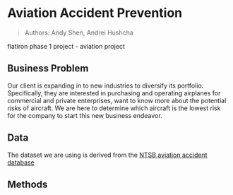 # Aviation Accident Prevention

>Authors: Andy Shen, Andrei Hushcha

flatiron phase 1 project - aviation project

## Business Problem

Our client is expanding in to new industries to diversify its portfolio. Specifically, they are interested in purchasing and operating airplanes for commercial and private enterprises, want to know more about the potential risks of aircraft. We are here to determine which aircraft is the lowest risk for the company to start this new business endeavor.

## Data

The dataset we are using is derived from the [NTSB aviation accident database](https://www.kaggle.com/datasets/khsamaha/aviation-accident-database-synopses)

## Methods



